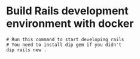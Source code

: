 # Build Rails development environment with docker

```
# Run this command to start developing rails
# You need to install dip gem if you didn't
dip rails new .
```
